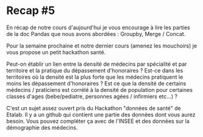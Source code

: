 # Recap #5

En récap de notre cours d'aujourd'hui je vous encourage à lire les parties de la doc Pandas que nous avons abordées : Groupby, Merge / Concat. 

Pour la semaine prochaine et notre dernier cours (amenez les mouchoirs) je vous propose un petit hackathon santé.

Peut-on établir un lien entre la densité de médecins par spécialité  et par territoire et la pratique du dépassement d'honoraires ? Est-ce  dans les territoires où la densité est la plus forte que les médecins  pratiquent le moins les dépassement d'honoraires ? Est ce que la densité de certains médecins / praticiens est corrélé à la densité de population pour certaines classes d'ages (bebe/pediatre, personnes agées / infirmiers etc...) ?

C'est un sujet assez ouvert pris du Hackathon "données de santé" de Etalab. Il y a un github qui contient une partie des données dont vous aurez besoin. Vous pouvez compléter ça avec de l'INSEE et des données sur la démographie des médecins.

